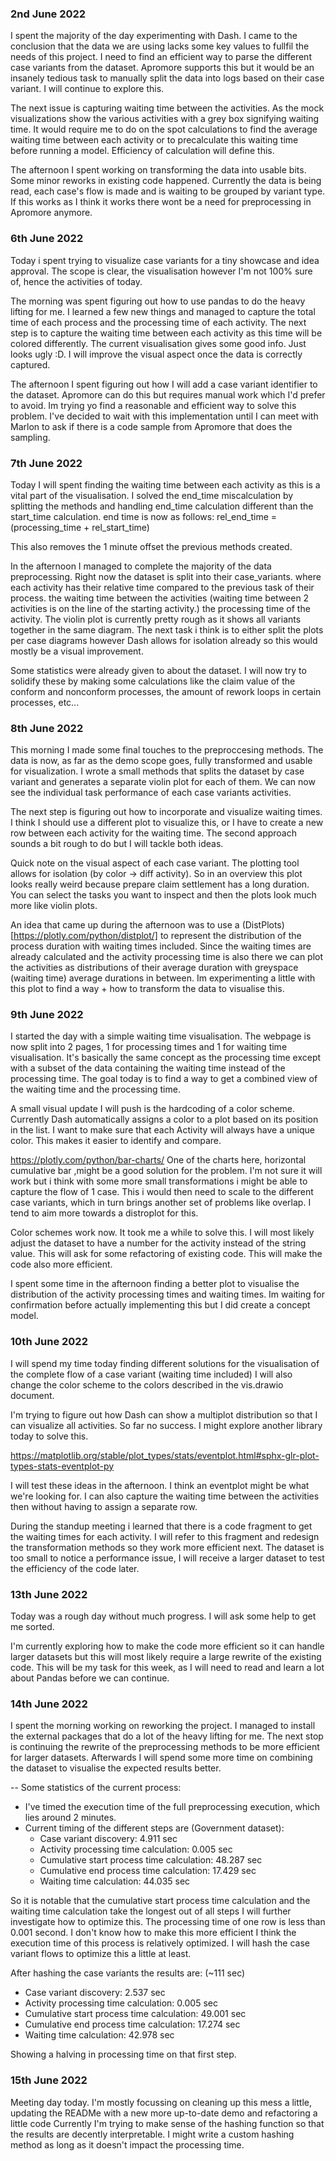 ### 2nd June 2022
I spent the majority of the day experimenting with Dash.
I came to the conclusion that the data we are using lacks some key values to fullfil the needs of this project. I need to find an efficient way to parse the different case variants from the dataset. Apromore supports this but it would be an insanely tedious task to manually split the data into logs based on their case variant. I will continue to explore this.

The next issue is capturing waiting time between the activities. As the mock visualizations show the various activities with a grey box signifying waiting time. It would require me to do on the spot calculations to find the average waiting time between each activity or to precalculate this waiting time before running a model. Efficiency of calculation will define this.

The afternoon I spent working on transforming the data into usable bits. Some minor reworks in existing code happened. Currently the data is being read, each case's flow is made and is waiting to be grouped by variant type. If this works as I think it works there wont be a need for preprocessing in Apromore anymore.

### 6th June 2022
Today i spent trying to visualize case variants for a tiny showcase and idea approval. The scope is clear, the visualisation however I'm not 100% sure of, hence the activities of today.

The morning was spent figuring out how to use pandas to do the heavy lifting for me. I learned a few new things and managed to capture the total time of each process and the processing time of each activity. The next step is to capture the waiting time between each activity as this time will be colored differently.
The current visualisation gives some good info. Just looks ugly :D. I will improve the visual aspect once the data is correctly captured.

The afternoon I spent figuring out how I will add a case variant identifier to the dataset. Apromore can do this but requires manual work which I'd prefer to avoid.
Im trying yo find a reasonable and efficient way to solve this problem. I've decided to wait with this implementation until I can meet with Marlon to ask if there is a code sample from Apromore that does the sampling.

### 7th June 2022
Today I will spent finding the waiting time between each activity as this is a vital part of the visualisation.
I solved the end_time miscalculation by splitting the methods and handling end_time calculation different than the start_time calculation. end time is now as follows:
rel_end_time = (processing_time + rel_start_time)

This also removes the 1 minute offset the previous methods created.

In the afternoon I managed to complete the majority of the data preprocessing.
Right now the dataset is split into their case_variants. where each activity has their relative time compared to the previous task of their process. the waiting time between the activities (waiting time between 2 activities is on the line of the starting activity.) the processing time of the activity.
The violin plot is currently pretty rough as it shows all variants together in the same diagram. The next task i think is to either split the plots per case diagrams however Dash allows for isolation already so this would mostly be a visual improvement.

Some statistics were already given to about the dataset. I will now try to solidify these by making some calculations like the claim value of the conform and nonconform processes, the amount of rework loops in certain processes, etc...


### 8th June 2022
This morning I made some final touches to the preproccesing methods. The data is now, as far as the demo scope goes, fully transformed and usable for visualization.
I wrote a small methods that splits the dataset by case variant and generates a separate violin plot for each of them. We can now see the individual task performance of each case variants activities.

The next step is figuring out how to incorporate and visualize waiting times. I think I should use a different plot to visualize this, or I have to create a new row between each activity for the waiting time. The second approach sounds a bit rough to do but I will tackle both ideas.

Quick note on the visual aspect of each case variant. The plotting tool allows for isolation (by color -> diff activity). So in an overview this plot looks really weird because prepare claim settlement has a long duration. You can select the tasks you want to inspect and then the plots look much more like violin plots.

An idea that came up during the afternoon was to use a (DistPlots)[https://plotly.com/python/distplot/] to represent the distribution of the process duration with waiting times included. Since the waiting times are already calculated and the activity processing time is also there we can plot the activities as distributions of their average duration with greyspace (waiting time) average durations in between.
Im experimenting a little with this plot to find a way + how to transform the data to visualise this.

### 9th June 2022
I started the day with a simple waiting time visualisation. The webpage is now split into 2 pages, 1 for processing times and 1 for waiting time visualisation.
It's basically the same concept as the processing time except with a subset of the data containing the waiting time instead of the processing time. The goal today is to find a way to get a combined view of the waiting time and the processing time.

A small visual update I will push is the hardcoding of a color scheme. Currently Dash automatically assigns a color to a plot based on its position in the list. I want to make sure that each Activity will always have a unique color. This makes it easier to identify and compare.


https://plotly.com/python/bar-charts/
One of the charts here, horizontal cumulative bar ,might be a good solution for the problem. I'm not sure it will work but i think with some more small transformations i might be able to capture the flow of 1 case. This i would then need to scale to the different case variants, which in turn brings another set of problems like overlap. I tend to aim more towards a distroplot for this.

Color schemes work now. It took me a while to solve this. I will most likely adjust the dataset to have a number for the activity instead of the string value. This will ask for some refactoring of existing code. This will make the code also more efficient.


I spent some time in the afternoon finding a better plot to visualise the distribution of the activity processing times and waiting times. Im waiting for confirmation before actually implementing this but I did create a concept model.

### 10th June 2022
I will spend my time today finding different solutions for the visualisation of the complete flow of a case variant (waiting time included)
I will also change the color scheme to the colors described in the vis.drawio document.

I'm trying to figure out how Dash can show a multiplot distribution so that I can visualize all activities. So far no success. I might explore another library today to solve this.

https://matplotlib.org/stable/plot_types/stats/eventplot.html#sphx-glr-plot-types-stats-eventplot-py

I will test these ideas in the afternoon. I think an eventplot might be what we're looking for. I can also capture the waiting time between the activities then without having to assign a separate row.

During the standup meeting i learned that there is a code fragment to get the waiting times for each activity.
I will refer to this fragment and redesign the transformation methods so they work more efficient next. The dataset is too small to notice a performance issue, I will receive a larger dataset to test the efficiency of the code later.


### 13th June 2022
Today was a rough day without much progress.
I will ask some help to get me sorted.

I'm currently exploring how to make the code more efficient so it can handle larger datasets but this will most likely require a large rewrite of the existing code.
This will be my task for this week, as I will need to read and learn a lot about Pandas before we can continue.

### 14th June 2022
I spent the morning working on reworking the project. 
I managed to install the external packages that do a lot of the heavy lifting for me.
The next stop is continuing the rewrite of the preprocessing methods to be more efficient for larger datasets. 
Afterwards I will spend some more time on combining the dataset to visualise the expected results better.

-- Some statistics of the current process:
- I've timed the execution time of the full preprocessing execution, which lies around 2 minutes.
- Current timing of the different steps are (Government dataset):
  - Case variant discovery: 4.911 sec
  - Activity processing time calculation: 0.005 sec
  - Cumulative start process time calculation: 48.287 sec
  - Cumulative end process time calculation: 17.429 sec
  - Waiting time calculation: 44.035 sec

So it is notable that the cumulative start process time calculation and the waiting time calculation take the longest out of all steps
I will further investigate how to optimize this.
The processing time of one row is less than 0.001 second. I don't know how to make this more efficient
I think the execution time of this process is relatively optimized.
I will hash the case variant flows to optimize this a little at least.

After hashing the case variants the results are: (~111 sec)
- Case variant discovery: 2.537 sec
- Activity processing time calculation: 0.005 sec
- Cumulative start process time calculation: 49.001 sec
- Cumulative end process time calculation: 17.274 sec
- Waiting time calculation: 42.978 sec

Showing a halving in processing time on that first step.

### 15th June 2022

Meeting day today. 
I'm mostly focussing on cleaning up this mess a little, updating the READMe with a new more up-to-date demo and refactoring a little code
Currently I'm trying to make sense of the hashing function so that the results are decently interpretable. I might write a custom hashing method as long as it doesn't impact the processing time.
